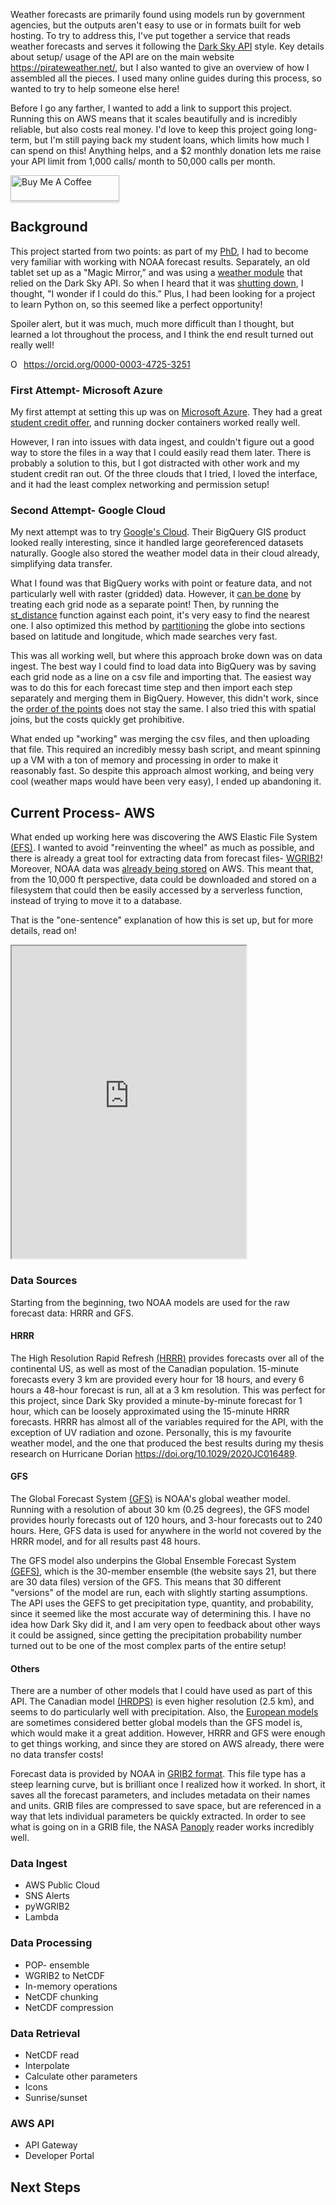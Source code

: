 ﻿Weather forecasts are primarily found using models run by government agencies, but the outputs aren't easy to use or in formats built for web hosting.
To try to address this, I've put together a service that reads weather forecasts and serves it following the [Dark Sky API](https://web.archive.org/web/20200723173936/https://darksky.net/dev/docs) style. Key details about setup/ usage of the API are on the main website <https://pirateweather.net/>, but I also wanted to give an overview of how I assembled all the pieces. I used many online guides during this process, so wanted to try to help someone else here! 

Before I go any farther, I wanted to add a link to support this project. Running this on AWS means that it scales beautifully and is incredibly reliable, but also costs real money. I'd love to keep this project going long-term, but I'm still paying back my student loans, which limits how much I can spend on this! Anything helps, and a $2 monthly donation lets me raise your API limit from 1,000 calls/ month to 50,000 calls per month.

<a href="https://www.buymeacoffee.com/pirateweather" target="_blank"><img src="https://www.buymeacoffee.com/assets/img/custom_images/orange_img.png" alt="Buy Me A Coffee" style="height: 41px !important;width: 174px !important;box-shadow: 0px 3px 2px 0px rgba(190, 190, 190, 0.5) !important;-webkit-box-shadow: 0px 3px 2px 0px rgba(190, 190, 190, 0.5) !important;" ></a>
## Background
This project started from two points: as part of my [PhD](https://coastlines.engineering.queensu.ca/dunexrt), I had to become very familiar with working with NOAA forecast results. Separately, an old tablet set up as a "Magic Mirror,” and was using a [weather module](https://github.com/jclarke0000/MMM-DarkSkyForecast) that relied on the Dark Sky API. So when I heard that it was [shutting down](https://blog.darksky.net/dark-sky-has-a-new-home/), I thought, "I wonder if I could do this.” Plus, I had been looking for a project to learn Python on, so this seemed like a perfect opportunity! 

Spoiler alert, but it was much, much more difficult than I thought, but learned a lot throughout the process, and I think the end result turned out really well!

<div itemscope itemtype="https://schema.org/Person"><a itemprop="sameAs" content="https://orcid.org/0000-0003-4725-3251" href="https://orcid.org/0000-0003-4725-3251" target="orcid.widget" rel="me noopener noreferrer" style="vertical-align:top;"><img src="https://orcid.org/sites/default/files/images/orcid_16x16.png" style="width:1em;margin-right:.5em;" alt="ORCID iD icon">https://orcid.org/0000-0003-4725-3251</a></div>

### First Attempt- Microsoft Azure
My first attempt at setting this up was on [Microsoft Azure](https://azure.microsoft.com/en-ca/). They had a great [student credit offer](https://azure.microsoft.com/en-ca/free/students/), and running docker containers worked really well. 

However, I ran into issues with data ingest, and couldn't figure out a good way to store the files in a way that I could easily read them later. There is probably a solution to this, but I got distracted with other work and my student credit ran out. Of the three clouds that I tried, I loved the interface, and it had the least complex networking and permission setup! 

### Second Attempt- Google Cloud
My next attempt was to try [Google's Cloud](https://cloud.google.com/). Their BigQuery GIS product looked really interesting, since it handled large georeferenced datasets naturally. Google also stored the weather model data in their cloud already, simplifying data transfer.

What I found was that BigQuery works with point or feature data, and not particularly well with raster (gridded) data. However, it [can be done](https://medium.com/google-cloud/how-to-query-geographic-raster-data-in-bigquery-efficiently-b178b1a5e723) by treating each grid node as a separate point! Then, by running the [st_distance](https://cloud.google.com/bigquery/docs/reference/standard-sql/geography_functions#st_distance) function against each point, it's very easy to find the nearest one. I also optimized this method by [partitioning](https://cloud.google.com/bigquery/docs/partitioned-tables) the globe into sections based on latitude and longitude, which made searches very fast. 

This was all working well, but where this approach broke down was on data ingest. The best way I could find to load data into BigQuery was by saving each grid node as a line on a csv file and importing that. The easiest way was to do this for each forecast time step and then import each step separately and merging them in BigQuery. However, this didn't work, since the [order of the points](https://cloud.google.com/bigquery/docs/loading-data-cloud-storage-csv) does not stay the same. I also tried this with spatial joins, but the costs quickly get prohibitive.

What ended up "working" was merging the csv files, and then uploading that file. This required an incredibly messy bash script, and meant spinning up a VM with a ton of memory and processing in order to make it reasonably fast. So despite this approach almost working, and being very cool (weather maps would have been very easy), I ended up abandoning it. 

## Current Process- AWS 
What ended up working here was discovering the AWS Elastic File System [(EFS)](https://aws.amazon.com/efs/). I wanted to avoid "reinventing the wheel" as much as possible, and there is already a great tool for extracting data from forecast files- [WGRIB2](https://www.cpc.ncep.noaa.gov/products/wesley/wgrib2/)! Moreover, NOAA data was [already being stored](https://registry.opendata.aws/collab/noaa/) on AWS. This meant that, from the 10,000 ft perspective, data could be downloaded and stored on a filesystem that could then be easily accessed by a serverless function, instead of trying to move it to a database.

That is the "one-sentence" explanation of how this is set up, but for more details, read on!

<iframe src="https://app.cloudcraft.co/view/a7efdf8d-2e5d-42aa-a4af-f2580ed530a0?key=reaYW5VNqfox1POlY7AwQw&interactive=true&embed=true" width="375" height="500">
</iframe>

### Data Sources
Starting from the beginning, two NOAA models are used for the raw forecast data: HRRR and GFS.

#### HRRR
The High Resolution Rapid Refresh [(HRRR)](https://rapidrefresh.noaa.gov/hrrr/) provides forecasts over all of the continental US, as well as most of the Canadian population. 15-minute forecasts every 3 km are provided every hour for 18 hours, and every 6 hours a 48-hour forecast is run, all at a 3 km resolution. This was perfect for this project, since Dark Sky provided a minute-by-minute forecast for 1 hour, which can be loosely approximated using the 15-minute HRRR forecasts. HRRR has almost all of the variables required for the API, with the exception of UV radiation and ozone. Personally, this is my favourite weather model, and the one that produced the best results during my thesis research on Hurricane Dorian <https://doi.org/10.1029/2020JC016489>. 

#### GFS
The Global Forecast System [(GFS)](https://www.ncdc.noaa.gov/data-access/model-data/model-datasets/global-forcast-system-gfs) is NOAA's global weather model. Running with a resolution of about 30 km (0.25 degrees), the GFS model provides hourly forecasts out of 120 hours, and 3-hour forecasts out to 240 hours. Here, GFS data is used for anywhere in the world not covered by the HRRR model, and for all results past 48 hours. 

The GFS model also underpins the Global Ensemble Forecast System [(GEFS)](https://www.ncdc.noaa.gov/data-access/model-data/model-datasets/global-ensemble-forecast-system-gefs), which is the 30-member ensemble (the website says 21, but there are 30 data files)  version of the GFS. This means that 30 different "versions" of the model are run, each with slightly starting assumptions. The API uses the GEFS to get precipitation type, quantity, and probability, since it seemed like the most accurate way of determining this. I have no idea how Dark Sky did it, and I am very open to feedback about other ways it could be assigned, since getting the precipitation probability number turned out to be one of the most complex parts of the entire setup! 

#### Others
There are a number of other models that I could have used as part of this API. The Canadian model [(HRDPS)](https://weather.gc.ca/grib/grib2_HRDPS_HR_e.html) is even higher resolution (2.5 km), and seems to do particularly well with precipitation. Also, the [European models](https://www.ecmwf.int/en/forecasts) are sometimes considered better global models than the GFS model is, which would make it a great addition. However, HRRR and GFS were enough to get things working, and since they are stored on AWS already, there were no data transfer costs! 

Forecast data is provided by NOAA in [GRIB2 format](https://en.wikipedia.org/wiki/GRIB). This file type has a steep learning curve, but is brilliant once I realized how it worked. In short, it saves all the forecast parameters, and includes metadata on their names and units. GRIB files are compressed to save space, but are referenced in a way that lets individual parameters be quickly extracted. In order to see what is going on in a GRIB file, the NASA [Panoply](https://www.giss.nasa.gov/tools/panoply/) reader works incredibly well.

### Data Ingest
* AWS Public Cloud
* SNS Alerts
* pyWGRIB2
* Lambda
### Data Processing
* POP- ensemble
* WGRIB2 to NetCDF
* In-memory operations
* NetCDF chunking 
* NetCDF compression
### Data Retrieval
* NetCDF read
* Interpolate 
* Calculate other parameters
* Icons
* Sunrise/sunset
### AWS API
* API Gateway 
* Developer Portal

## Next Steps


















 